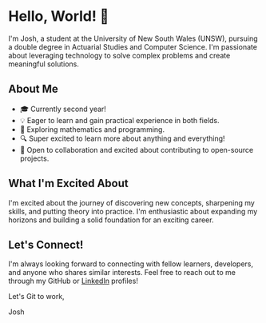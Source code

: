 # Hello, World! 👋

I'm Josh, a student at the University of New South Wales (UNSW), pursuing a double degree in Actuarial Studies and Computer Science. I'm passionate about leveraging technology to solve complex problems and create meaningful solutions.

## About Me

- 🎓 Currently second year!
- 💡 Eager to learn and gain practical experience in both fields.
- 🌱 Exploring mathematics and programming.
- 🔍 Super excited to learn more about anything and everything!
- 🤝 Open to collaboration and excited about contributing to open-source projects.

## What I'm Excited About

I'm excited about the journey of discovering new concepts, sharpening my skills, and putting theory into practice. I'm enthusiastic about expanding my horizons and building a solid foundation for an exciting career.

## Let's Connect!

I'm always looking forward to connecting with fellow learners, developers, and anyone who shares similar interests. Feel free to reach out to me through my GitHub or [LinkedIn](https://www.linkedin.com/in/joshua-kim-0a8906267/) profiles!

Let's Git to work,

Josh
